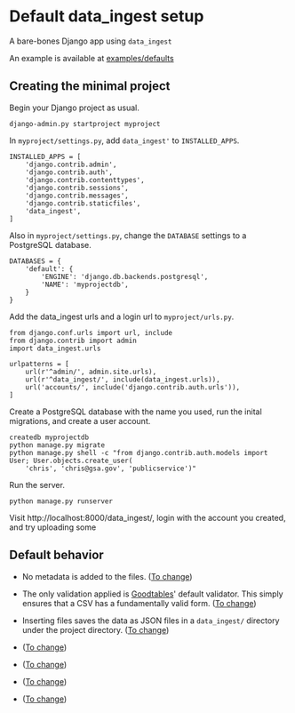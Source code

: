 # Default data_ingest setup

A bare-bones Django app using `data_ingest`

An example is available at [examples/defaults](../examples/defaults.md)

## Creating the minimal project

Begin your Django project as usual.

    django-admin.py startproject myproject

In `myproject/settings.py`, add `data_ingest'` to `INSTALLED_APPS`.

    INSTALLED_APPS = [
        'django.contrib.admin',
        'django.contrib.auth',
        'django.contrib.contenttypes',
        'django.contrib.sessions',
        'django.contrib.messages',
        'django.contrib.staticfiles',
        'data_ingest',
    ]

Also in `myproject/settings.py`, change the `DATABASE` settings to a PostgreSQL database.

    DATABASES = {
        'default': {
            'ENGINE': 'django.db.backends.postgresql',
            'NAME': 'myprojectdb',
        }
    }

Add the data_ingest urls and a login url to `myproject/urls.py`.

    from django.conf.urls import url, include
    from django.contrib import admin
    import data_ingest.urls

    urlpatterns = [
        url(r'^admin/', admin.site.urls),
        url(r'^data_ingest/', include(data_ingest.urls)),
        url('accounts/', include('django.contrib.auth.urls')),
    ]

Create a PostgreSQL database with the name you used, run the inital migrations, and
create a user account.

    createdb myprojectdb
    python manage.py migrate
    python manage.py shell -c "from django.contrib.auth.models import User; User.objects.create_user(
        'chris', 'chris@gsa.gov', 'publicservice')"

Run the server.

    python manage.py runserver

Visit http://localhost:8000/data_ingest/, login with the account you created, and try uploading some


## Default behavior

- No metadata is added to the files.  ([To change](customize.md))
- The only validation applied is [Goodtables](http://goodtables.okfnlabs.org/)' default validator.  This simply ensures that a CSV has a fundamentally valid form.  ([To change](customize.md))
- Inserting files saves the data as JSON files in a `data_ingest/` directory under the project directory.  ([To change](customize.md))

- ([To change](customize.md))
- ([To change](customize.md))
- ([To change](customize.md))
- ([To change](customize.md))

